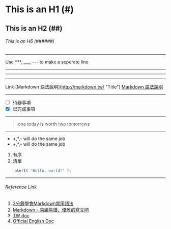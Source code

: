 # This is an H1 (#)
## This is an H2 (##)
###### This is an H6 (######)

***

Use ***, ___, --- to make a seperate line
***
____________________
----------------
Link
\[Markdown 語法說明]\(http://markdown.tw/ "Title"\)
[Markdown 語法說明](http://markdown.tw/ "Title")


***
- [ ] 待辦事項
- [x] 已完成事項
***
> one today is worth two tomorrows
***
+ +,*,- will do the same job
+ +,*,- will do the same job

1. 有序
2. 清單

```js
    alert( 'Hello, world!' );
```


***
###### Reference Link
1. [3分鐘學會Markdown常用語法](https://tiida54.github.io/2018/01/03/3%E5%88%86%E9%90%98%E5%AD%B8%E6%9C%83Markdown%E5%B8%B8%E7%94%A8%E8%AA%9E%E6%B3%95/)
2. [Markdown - 易編易讀，優雅的寫文吧](https://ithelp.ithome.com.tw/articles/10203758?sc=iThelpR)
3. [TW doc](https://markdown.tw/)
4. [Official English Doc](https://daringfireball.net/projects/markdown/syntax)
